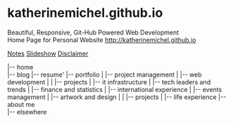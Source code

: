 katherinemichel.github.io
=========================
Beautiful, Responsive, Git-Hub Powered Web Development <br>
Home Page for Personal Website http://katherinemichel.github.io <br>

<a class="blog-nav-item" href="http://katherinemichel.github.io/my-notes/" target="_blank">Notes</a>
<a class="blog-nav-item" href="http://katherinemichel.github.io/slideshow/" target="_blank">Slideshow</a>
<a class="blog-nav-item" href="http://" target="_blank">Disclaimer</a>

|-- home  
|-- blog
|-- resume'
|-- portfolio
|   |-- project management
|   |-- web development
|   |   |-- projects
|   |-- it infrastructure
|   |-- tech leaders and trends
|   |-- finance and statistics
|   |-- international experience
|   |-- events management
|   |-- artwork and design
|   |   |-- projects
|   |-- life experience
|-- about me  
|-- elsewhere
